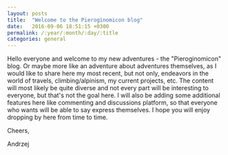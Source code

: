 ```yaml
---
layout: posts
title:  "Welcome to the Pieroginomicon blog"
date:   2016-09-06 18:51:15 +0300
permalink: /:year/:month/:day/:title
categories: general
---
```


Hello everyone and welcome to my new adventures - the "Pieroginomicon" blog. Or maybe more like an adventure about adventures themselves, as I would like to share here my most recent, but not only, endeavors in the world of travels, climbing/alpinism, my current projects, etc. The content will most likely be quite diverse and not every part will be interesting to everyone, but that's not the goal here. I will also be adding some additional features here like commenting and discussions platform, so that everyone who wants will be able to say express themselves. I hope you will enjoy dropping by here from time to time.

Cheers,

Andrzej